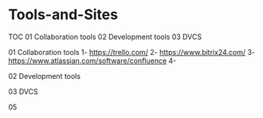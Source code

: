 # Tools-and-Sites

TOC
01 Collaboration tools
02 Development tools
03 DVCS

01 Collaboration tools
  1- https://trello.com/
  2- https://www.bitrix24.com/
  3- https://www.atlassian.com/software/confluence
  4- 

02 Development tools

03 DVCS

05 
